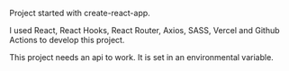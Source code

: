 Project started with create-react-app.

I used React, React Hooks, React Router, Axios, SASS, Vercel and Github Actions to develop this project.

This project needs an api to work. It is set in an environmental variable.
